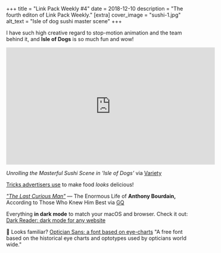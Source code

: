 +++
title = "Link Pack Weekly #4"
date = 2018-12-10
description = "The fourth editon of Link Pack Weekly."
[extra]
cover_image = "sushi-1.jpg"
alt_text = "Isle of dog sushi master scene"
+++

I have such high creative regard to stop-motion animation and the team behind it, and **Isle of Dogs** is so much fun and wow!

<p>
<iframe width="560" height="315" src="https://www.youtube-nocookie.com/embed/RSKK--p2Nrs" frameborder="0" allow="accelerometer; autoplay; encrypted-media; gyroscope; picture-in-picture" allowfullscreen></iframe>
</p>

*Unrolling the Masterful Sushi Scene in 'Isle of Dogs'* via [Variety](https://variety.com/video/isle-of-dogs-puppet-master-film-broke-animators/)

[Tricks advertisers use](https://youtu.be/4uXZtYNMnN8) to make food *looks* delicious!

[*"The Last Curious Man"*](https://www.gq.com/story/anthony-bourdain-men-of-the-year-tribute) — The Enormous Life of **Anthony Bourdain,** According to Those Who Knew Him Best
via [GQ]((https://www.gq.com/story/anthony-bourdain-men-of-the-year-tribute))

Everything **in dark mode** to match your macOS and browser. Check it out: [Dark Reader: dark mode for any website](https://boingboing.net/2018/12/04/dark-reader-dark-mode-for-any.html)

🧐 Looks familiar? [Optician Sans: a font based on eye-charts](https://boingboing.net/2018/12/06/snellen-sloan.html)
"A free font based on the historical eye charts and optotypes used by opticians world wide."
